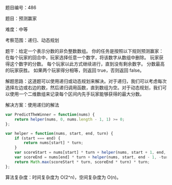 题目编号：486

题目：预测赢家

难度：中等

考察范围：递归、动态规划

题干：给定一个表示分数的非负整数数组。 你的任务是按照以下规则预测赢家：在每个玩家的回合中，玩家选择任意一个数字，将该数字从数组中删除。 玩家获得这个数字的分数。 每个玩家以此方式继续进行，直到没有剩余数字。 分数最高的玩家获胜。 如果两个玩家得分相等，则返回 true，否则返回 false。

解题思路：这道题可以使用递归或动态规划来解决。对于递归，我们可以考虑每次选择左边或右边的数，然后递归调用函数，直到数组为空。对于动态规划，我们可以使用一个二维数组来记录每个区间内先手玩家能够获得的最大分数。

解决方案：使用递归的解法

```javascript
var PredictTheWinner = function(nums) {
    return helper(nums, 0, nums.length - 1, 1) >= 0;
};

var helper = function(nums, start, end, turn) {
    if (start === end) {
        return nums[start] * turn;
    }
    var scoreStart = nums[start] * turn + helper(nums, start + 1, end, -turn);
    var scoreEnd = nums[end] * turn + helper(nums, start, end - 1, -turn);
    return Math.max(scoreStart * turn, scoreEnd * turn) * turn;
};
```

算法复杂度：时间复杂度为 O(2^n)，空间复杂度为 O(n)。